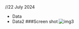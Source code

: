 //22 July 2024
* Data
* Data2
###Screen shot
![img3](https://github.com/user-attachments/assets/a7a5d45d-f43e-4a34-993a-bd6fb7d79bf8)
